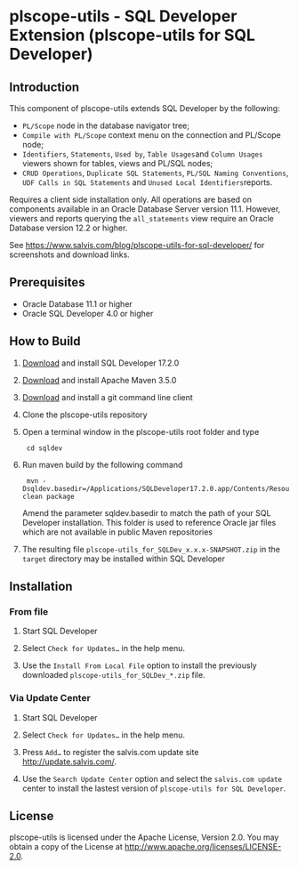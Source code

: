 # plscope-utils - SQL Developer Extension (plscope-utils for SQL Developer)

## Introduction
This component of plscope-utils extends SQL Developer by the following:

- ```PL/Scope``` node in the database navigator tree;
- ```Compile with PL/Scope``` context menu on the connection and PL/Scope node;
- ```Identifiers```, ```Statements```, ```Used by```, ```Table Usages```and ```Column Usages``` viewers shown for tables, views and PL/SQL nodes;
- ```CRUD Operations```, ```Duplicate SQL Statements```, ```PL/SQL Naming Conventions```, ```UDF Calls in SQL Statements``` and ```Unused Local Identifiers```reports.

Requires a client side installation only. All operations are based on components available in an Oracle Database Server version 11.1. However, viewers and reports querying the ```all_statements``` view require an Oracle Database version 12.2 or higher.

See https://www.salvis.com/blog/plscope-utils-for-sql-developer/ for screenshots and download links.

## Prerequisites

* Oracle Database 11.1 or higher
* Oracle SQL Developer 4.0 or higher

## How to Build

1. [Download](http://www.oracle.com/technetwork/developer-tools/sql-developer/downloads/index.html) and install SQL Developer 17.2.0
2. [Download](https://maven.apache.org/download.cgi) and install Apache Maven 3.5.0
3. [Download](https://git-scm.com/downloads) and install a git command line client
4. Clone the plscope-utils repository
5. Open a terminal window in the plscope-utils root folder and type

		cd sqldev

6. Run maven build by the following command

		mvn -Dsqldev.basedir=/Applications/SQLDeveloper17.2.0.app/Contents/Resources/sqldeveloper clean package

	Amend the parameter sqldev.basedir to match the path of your SQL Developer installation. This folder is used to reference Oracle jar files which are not available in public Maven repositories
7. The resulting file ```plscope-utils_for_SQLDev_x.x.x-SNAPSHOT.zip``` in the ```target``` directory may be installed within SQL Developer

## Installation

### From file

1. Start SQL Developer

2. Select ```Check for Updates…``` in the help menu.

3. Use the ```Install From Local File``` option to install the previously downloaded ```plscope-utils_for_SQLDev_*.zip``` file.

### Via Update Center

1. Start SQL Developer

2. Select ```Check for Updates…``` in the help menu.

3. Press ```Add…``` to register the salvis.com update site http://update.salvis.com/.

4. Use the ```Search Update Center``` option and select the ```salvis.com update``` center to install the lastest version of ```plscope-utils for SQL Developer```.

## License

plscope-utils is licensed under the Apache License, Version 2.0. You may obtain a copy of the License at <http://www.apache.org/licenses/LICENSE-2.0>.
